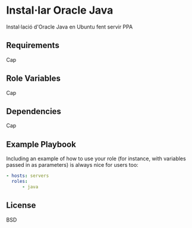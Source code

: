 # Instal·lar Oracle Java

Instal·lació d'Oracle Java en Ubuntu fent servir PPA

## Requirements

Cap

## Role Variables

Cap

## Dependencies

Cap

## Example Playbook

Including an example of how to use your role (for instance, with variables passed in as parameters) is always nice for users too:

```yaml
- hosts: servers
  roles:
      - java
```

## License

BSD
